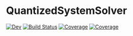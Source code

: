 # QuantizedSystemSolver
[![Dev](https://img.shields.io/badge/docs-dev-blue.svg)](https://github.com/mongibellili/QuantizedSystemSolver)
[![Build Status](https://github.com/mongibellili/QuantizedSystemSolver/workflows/CI/badge.svg)](https://github.com/mongibellili/QuantizedSystemSolver/actions)
[![Coverage](https://codecov.io/gh/mongibellili/QuantizedSystemSolver/branch/main/graph/badge.svg)](https://codecov.io/gh/mongibellili/QuantizedSystemSolver)
[![Coverage](https://coveralls.io/repos/github/mongibellili/QuantizedSystemSolver/badge.svg?branch=main)](https://coveralls.io/github/mongibellili/QuantizedSystemSolver?branch=main)
